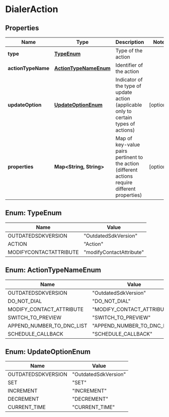 
# DialerAction

## Properties
Name | Type | Description | Notes
------------ | ------------- | ------------- | -------------
**type** | [**TypeEnum**](#TypeEnum) | Type of the action | 
**actionTypeName** | [**ActionTypeNameEnum**](#ActionTypeNameEnum) | Identifier of the action | 
**updateOption** | [**UpdateOptionEnum**](#UpdateOptionEnum) | Indicator of the type of update action (applicable only to certain types of actions) |  [optional]
**properties** | **Map&lt;String, String&gt;** | Map of key-value pairs pertinent to the action (different actions require different properties) |  [optional]


<a name="TypeEnum"></a>
## Enum: TypeEnum
Name | Value
---- | -----
OUTDATEDSDKVERSION | &quot;OutdatedSdkVersion&quot;
ACTION | &quot;Action&quot;
MODIFYCONTACTATTRIBUTE | &quot;modifyContactAttribute&quot;


<a name="ActionTypeNameEnum"></a>
## Enum: ActionTypeNameEnum
Name | Value
---- | -----
OUTDATEDSDKVERSION | &quot;OutdatedSdkVersion&quot;
DO_NOT_DIAL | &quot;DO_NOT_DIAL&quot;
MODIFY_CONTACT_ATTRIBUTE | &quot;MODIFY_CONTACT_ATTRIBUTE&quot;
SWITCH_TO_PREVIEW | &quot;SWITCH_TO_PREVIEW&quot;
APPEND_NUMBER_TO_DNC_LIST | &quot;APPEND_NUMBER_TO_DNC_LIST&quot;
SCHEDULE_CALLBACK | &quot;SCHEDULE_CALLBACK&quot;


<a name="UpdateOptionEnum"></a>
## Enum: UpdateOptionEnum
Name | Value
---- | -----
OUTDATEDSDKVERSION | &quot;OutdatedSdkVersion&quot;
SET | &quot;SET&quot;
INCREMENT | &quot;INCREMENT&quot;
DECREMENT | &quot;DECREMENT&quot;
CURRENT_TIME | &quot;CURRENT_TIME&quot;



